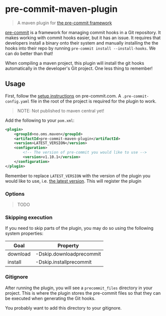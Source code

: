 # pre-commit-maven-plugin

> A maven plugin for [the pre-commit framework][precommit]

[pre-commit][precommit] is a framework for managing commit hooks in a
Git repository. It makes working with commit hooks easier, but it has an
issue. It requires that developers install a binary onto their system
and manually installing the the hooks into their repo by running
`pre-commit install --install-hooks`. We can do better than that!

When compiling a maven project, this plugin will install the git hooks
automatically in the developer's Git project. One less thing to
remember!

## Usage

First, follow the [setup instructions][setup] on pre-commit.com. A
`.pre-commit-config.yaml` file in the root of the project is required
for the plugin to work.

> NOTE: Not published to maven central yet!

Add the following to your `pom.xml`:

```xml
<plugin>
    <groupId>no.oms.maven</groupId>
    <artifactId>pre-commit-maven-plugin</artifactId>
    <version>LATEST_VERSION</version>
    <configuration>
        <!-- The version of pre-commit you would like to use -->
        <version>v1.10.1</version>
    </configuration>
</plugin>
```

Remember to replace `LATEST_VERSION` with the version of the plugin you
would like to use, i.e. [the latest version][releases]. This will
register the plugin

### Options

> TODO

### Skipping execution

If you need to skip parts of the plugin, you may do so using the
following system properties:

|Goal    |Property                  |
|--------|--------------------------|
|download| -Dskip.downloadprecommit |
|install | -Dskip.installprecommit  |

### Gitignore

After running the plugin, you will see a `precommit_files` directory in
your project. This is where the plugin stores the pre-commit files so
that they can be executed when generating the Git hooks.

You probably want to add this directory to your gitignore.

[precommit]: https://pre-commit.com
[setup]: https://pre-commit.com/#plugins
[releases]: https://github.com/oslomarketsolutions.com/pre-commit-maven-plugin/releases
